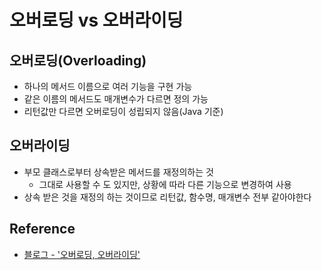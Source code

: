 # 오버로딩 vs 오버라이딩

## 오버로딩(Overloading)
- 하나의 메서드 이름으로 여러 기능을 구현 가능
- 같은 이름의 메서드도 매개변수가 다르면 정의 가능
- 리턴값만 다르면 오버로딩이 성립되지 않음(Java 기준)

## 오버라이딩
- 부모 클래스로부터 상속받은 메서드를 재정의하는 것
    - 그대로 사용할 수 도 있지만, 상황에 따라 다른 기능으로 변경하여 사용
- 상속 받은 것을 재정의 하는 것이므로 리턴값, 함수명, 매개변수 전부 같아야한다

## Reference
- [블로그 - '오버로딩, 오버라이딩'](https://hyoje420.tistory.com/14)